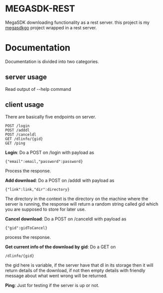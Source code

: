 # MEGASDK-REST 
MegaSDK downloading functionality as a rest server. this project is my [megasdkgo](https://github.com/jaskaranSM/megasdkgo) project wrapped in a rest server.

# Documentation
Documentation is divided into two categories.
## server usage
Read output of --help command

## client usage
There are basically five endpoints on server.
```
POST /login
POST /adddl
POST /canceldl
GET /dlinfo/{gid}
GET /ping
```

**Login**: 
Do a POST on /login with payload as
``` 
{"email":email,"password":password}
```
Process the response.

**Add download**:
Do a POST on /adddl with payload as 
```
{"link":link,"dir":directory}
```
The directory in the context is the directory on the machine where the server is running, the response will return a random string called gid which you are supposed to store for later use.

**Cancel download**:
Do a POST on /canceldl with payload as 
```
{"gid":gidToCancel}
```
process the response.

**Get current info of the download by gid**:
Do a GET on 
```
/dlinfo/{gid}
``` 
the gid here is variable, if the server have that dl in its storage then it will return details of the download, if not then empty details with friendly message about what went wrong will be returned.

**Ping**: 
Just for testing if the server is up or not.